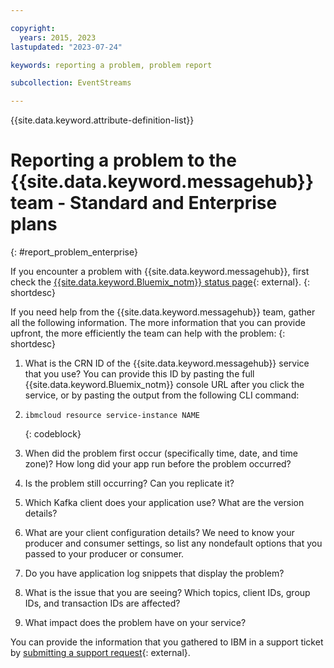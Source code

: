 ```yaml
---

copyright:
  years: 2015, 2023
lastupdated: "2023-07-24"

keywords: reporting a problem, problem report

subcollection: EventStreams

---
```


{{site.data.keyword.attribute-definition-list}}

# Reporting a problem to the {{site.data.keyword.messagehub}} team - Standard and Enterprise plans
{: #report_problem_enterprise}


If you encounter a problem with {{site.data.keyword.messagehub}}, first check the [{{site.data.keyword.Bluemix_notm}} status page](https://cloud.ibm.com/status?selected=status){: external}.
{: shortdesc}

If you need help from the {{site.data.keyword.messagehub}} team, gather all the following information. The more information that you can provide upfront, the more efficiently the team can help with the problem:
{: shortdesc}

1. What is the CRN ID of the {{site.data.keyword.messagehub}} service that you use? You can provide this ID by pasting the full {{site.data.keyword.Bluemix_notm}} console URL after you click the service, or by pasting the output from the following CLI command:
2. 
    ```text
    ibmcloud resource service-instance NAME
    ```
    {: codeblock}
    
2. When did the problem first occur (specifically time, date, and time zone)? How long did your app run before the problem occurred?
3. Is the problem still occurring? Can you replicate it?
4. Which Kafka client does your application use? What are the version details?
5. What are your client configuration details? We need to know your producer and consumer settings, so list any nondefault options that you passed to your producer or consumer. 
6. Do you have application log snippets that display the problem?
7. What is the issue that you are seeing? Which topics, client IDs, group IDs, and transaction IDs are affected?
8. What impact does the problem have on your service?

You can provide the information that you gathered to IBM in a support ticket by [submitting a support request](/docs/get-support?topic=get-support-open-case){: external}.

